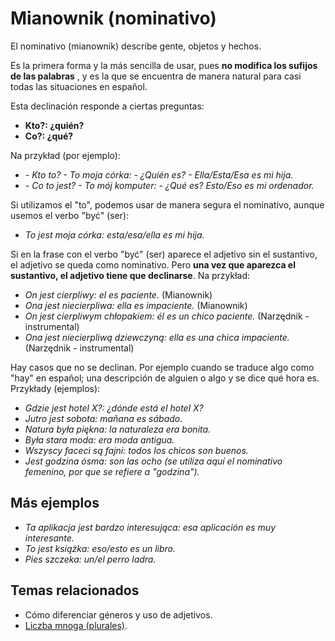 Mianownik (nominativo)
======================

El nominativo (mianownik) describe gente, objetos y hechos.

Es la primera forma y la más sencilla de usar, pues **no modifica los sufijos
de las palabras** , y es la que se encuentra de manera natural para casi todas
las situaciones en español.

Esta declinación responde a ciertas preguntas:

* **Kto?: ¿quién?**
* **Co?: ¿qué?**

Na przykład (por ejemplo):

* *- Kto to? - To moja córka: - ¿Quién es? - Ella/Esta/Esa es mi hija.*
* *- Co to jest? - To mój komputer: - ¿Qué es? Esto/Eso es mi ordenador.*

Si utilizamos el "to", podemos usar de manera segura el nominativo, aunque
usemos el verbo "być" (ser):

* *To jest moja córka: esta/esa/ella es mi hija.*

Si en la frase con el verbo "być" (ser) aparece el adjetivo sin el sustantivo,
el adjetivo se queda como nominativo. Pero **una vez que aparezca el
sustantivo, el adjetivo tiene que declinarse**. Na przykład:

* *On jest cierpliwy: el es paciente.* (Mianownik)
* *Ona jest niecierpliwa: ella es impaciente.* (Mianownik)
* *On jest cierpliwym chłopakiem: él es un chico paciente.* (Narzędnik -
  instrumental)
* *Ona jest niecierpliwą dziewczyną: ella es una chica impaciente.*
  (Narzędnik - instrumental)

Hay casos que no se declinan. Por ejemplo cuando se traduce algo como "hay" en
español; una descripción de alguien o algo y se dice qué hora es. Przykłady
(ejemplos):

* *Gdzie jest hotel X?: ¿dónde está el hotel X?*
* *Jutro jest sobota: mañana es sábado.*
* *Natura była piękna: la naturaleza era bonita.*
* *Była stara moda: era moda antigua.*
* *Wszyscy faceci są fajni: todos los chicos son buenos.*
* *Jest godzina ósma: son las ocho (se utiliza aquí el nominativo femenino, por
  que se refiere a "godzina").*


Más ejemplos
------------

* *Ta aplikacja jest bardzo interesująca: esa aplicación es muy interesante.*
* *To jest książka: eso/esto es un libro.*
* *Pies szczeka: un/el perro ladra.*


Temas relacionados
------------------

* Cómo diferenciar géneros y uso de adjetivos.
* [Liczba mnoga (plurales)](/gramatica/liczba_mnoga-plurales.md).

